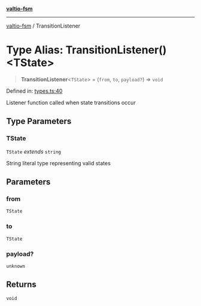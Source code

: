 [**valtio-fsm**](../README.md)

***

[valtio-fsm](../globals.md) / TransitionListener

# Type Alias: TransitionListener()\<TState\>

> **TransitionListener**\<`TState`\> = (`from`, `to`, `payload?`) => `void`

Defined in: [types.ts:40](https://github.com/valtiojs/valtio-fsm/blob/1b855f4c52c53780ab3525907650e73542c9fda4/src/types.ts#L40)

Listener function called when state transitions occur

## Type Parameters

### TState

`TState` *extends* `string`

String literal type representing valid states

## Parameters

### from

`TState`

### to

`TState`

### payload?

`unknown`

## Returns

`void`
